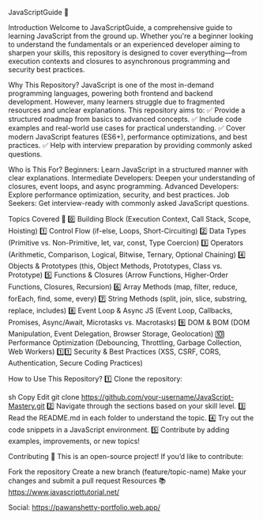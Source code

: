 JavaScriptGuide 🚀

Introduction
Welcome to JavaScriptGuide, a comprehensive guide to learning JavaScript from the ground up. Whether you're a beginner looking to understand the fundamentals or an experienced developer aiming to sharpen your skills, this repository is designed to cover everything—from execution contexts and closures to asynchronous programming and security best practices.

Why This Repository?
JavaScript is one of the most in-demand programming languages, powering both frontend and backend development. However, many learners struggle due to fragmented resources and unclear explanations. This repository aims to:
✅ Provide a structured roadmap from basics to advanced concepts.
✅ Include code examples and real-world use cases for practical understanding.
✅ Cover modern JavaScript features (ES6+), performance optimizations, and best practices.
✅ Help with interview preparation by providing commonly asked questions.

Who is This For?
Beginners: Learn JavaScript in a structured manner with clear explanations.
Intermediate Developers: Deepen your understanding of closures, event loops, and async programming.
Advanced Developers: Explore performance optimization, security, and best practices.
Job Seekers: Get interview-ready with commonly asked JavaScript questions.

Topics Covered 📖
0️⃣ Building Block (Execution Context, Call Stack, Scope, Hoisting)
1️⃣ Control Flow (if-else, Loops, Short-Circuiting)
2️⃣ Data Types (Primitive vs. Non-Primitive, let, var, const, Type Coercion)
3️⃣ Operators (Arithmetic, Comparison, Logical, Bitwise, Ternary, Optional Chaining)
4️⃣ Objects & Prototypes (this, Object Methods, Prototypes, Class vs. Prototype)
5️⃣ Functions & Closures (Arrow Functions, Higher-Order Functions, Closures, Recursion)
6️⃣ Array Methods (map, filter, reduce, forEach, find, some, every)
7️⃣ String Methods (split, join, slice, substring, replace, includes)
8️⃣ Event Loop & Async JS (Event Loop, Callbacks, Promises, Async/Await, Microtasks vs. Macrotasks)
9️⃣ DOM & BOM (DOM Manipulation, Event Delegation, Browser Storage, Geolocation)
🔟 Performance Optimization (Debouncing, Throttling, Garbage Collection, Web Workers)
1️⃣1️⃣ Security & Best Practices (XSS, CSRF, CORS, Authentication, Secure Coding Practices)

How to Use This Repository?
1️⃣ Clone the repository:

sh
Copy
Edit
git clone https://github.com/your-username/JavaScript-Mastery.git
2️⃣ Navigate through the sections based on your skill level.
3️⃣ Read the README.md in each folder to understand the topic.
4️⃣ Try out the code snippets in a JavaScript environment.
5️⃣ Contribute by adding examples, improvements, or new topics!

Contributing 🤝
This is an open-source project! If you’d like to contribute:

Fork the repository
Create a new branch (feature/topic-name)
Make your changes and submit a pull request
Resources 📚
https://www.javascripttutorial.net/


Social:
https://pawanshetty-portfolio.web.app/